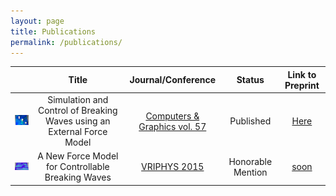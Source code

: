 ```yaml
---
layout: page
title: Publications
permalink: /publications/
---
```


|                                                 | Title                                                                  | Journal/Conference                                                                                 | Status            | Link to Preprint |
| :---------------------------------------------: | :--------------------------------------------------------------------: | :----------------------------------------------------------------------------------------:         | :---------------: | :--------------: |
| ![teaser cg](/images/teaser_cg16.png)           | Simulation and Control of Breaking Waves using an External Force Model | [Computers & Graphics vol. 57](http://www.sciencedirect.com/science/article/pii/S0097849316300164) | Published         | [Here](/files/CG_2015_soliton_extended.pdf)         |
| ![teaser vriphys](/images/teaser_vriphys15.png) | A New Force Model for Controllable Breaking Waves                      | [VRIPHYS 2015](http://vriphys2015.sciencesconf.org/)                                               | Honorable Mention | [soon]()         |

